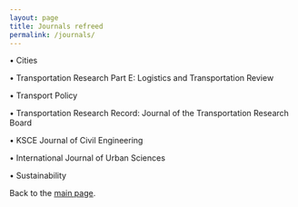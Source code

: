 ```yaml
---
layout: page
title: Journals refreed
permalink: /journals/
---
```


• Cities 

• Transportation Research Part E: Logistics and Transportation Review

• Transport Policy

• Transportation Research Record: Journal of the Transportation Research Board

• KSCE Journal of Civil Engineering

• International Journal of Urban Sciences

• Sustainability

Back to the [main page](https://drtamakloe.github.io/).

